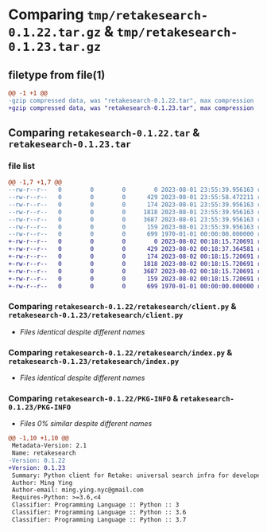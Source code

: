 # Comparing `tmp/retakesearch-0.1.22.tar.gz` & `tmp/retakesearch-0.1.23.tar.gz`

## filetype from file(1)

```diff
@@ -1 +1 @@
-gzip compressed data, was "retakesearch-0.1.22.tar", max compression
+gzip compressed data, was "retakesearch-0.1.23.tar", max compression
```

## Comparing `retakesearch-0.1.22.tar` & `retakesearch-0.1.23.tar`

### file list

```diff
@@ -1,7 +1,7 @@
--rw-r--r--   0        0        0        0 2023-08-01 23:55:39.956163 retakesearch-0.1.22/README.md
--rw-r--r--   0        0        0      429 2023-08-01 23:55:58.472211 retakesearch-0.1.22/pyproject.toml
--rw-r--r--   0        0        0      174 2023-08-01 23:55:39.956163 retakesearch-0.1.22/retakesearch/__init__.py
--rw-r--r--   0        0        0     1818 2023-08-01 23:55:39.956163 retakesearch-0.1.22/retakesearch/client.py
--rw-r--r--   0        0        0     3687 2023-08-01 23:55:39.956163 retakesearch-0.1.22/retakesearch/index.py
--rw-r--r--   0        0        0      159 2023-08-01 23:55:39.956163 retakesearch-0.1.22/retakesearch/search.py
--rw-r--r--   0        0        0      699 1970-01-01 00:00:00.000000 retakesearch-0.1.22/PKG-INFO
+-rw-r--r--   0        0        0        0 2023-08-02 00:18:15.720691 retakesearch-0.1.23/README.md
+-rw-r--r--   0        0        0      429 2023-08-02 00:18:37.364581 retakesearch-0.1.23/pyproject.toml
+-rw-r--r--   0        0        0      174 2023-08-02 00:18:15.720691 retakesearch-0.1.23/retakesearch/__init__.py
+-rw-r--r--   0        0        0     1818 2023-08-02 00:18:15.720691 retakesearch-0.1.23/retakesearch/client.py
+-rw-r--r--   0        0        0     3687 2023-08-02 00:18:15.720691 retakesearch-0.1.23/retakesearch/index.py
+-rw-r--r--   0        0        0      159 2023-08-02 00:18:15.720691 retakesearch-0.1.23/retakesearch/search.py
+-rw-r--r--   0        0        0      699 1970-01-01 00:00:00.000000 retakesearch-0.1.23/PKG-INFO
```

### Comparing `retakesearch-0.1.22/retakesearch/client.py` & `retakesearch-0.1.23/retakesearch/client.py`

 * *Files identical despite different names*

### Comparing `retakesearch-0.1.22/retakesearch/index.py` & `retakesearch-0.1.23/retakesearch/index.py`

 * *Files identical despite different names*

### Comparing `retakesearch-0.1.22/PKG-INFO` & `retakesearch-0.1.23/PKG-INFO`

 * *Files 0% similar despite different names*

```diff
@@ -1,10 +1,10 @@
 Metadata-Version: 2.1
 Name: retakesearch
-Version: 0.1.22
+Version: 0.1.23
 Summary: Python client for Retake: universal search infra for developers
 Author: Ming Ying
 Author-email: ming.ying.nyc@gmail.com
 Requires-Python: >=3.6,<4
 Classifier: Programming Language :: Python :: 3
 Classifier: Programming Language :: Python :: 3.6
 Classifier: Programming Language :: Python :: 3.7
```

